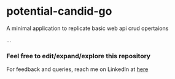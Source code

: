 # potential-candid-go
A minimal application to replicate basic web api crud opertaions

...
<br/>

### Feel free to edit/expand/explore this repository

For feedback and queries, reach me on LinkedIn at [here](https://www.linkedin.com/in/usama28232/?original_referer=)